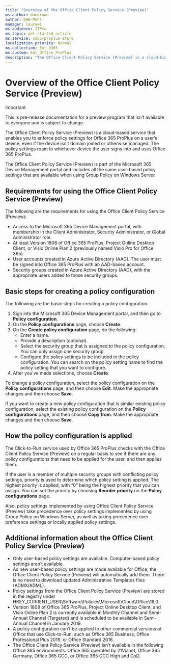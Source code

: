 ```yaml
---
title: "Overview of the Office Client Policy Service (Preview)"
ms.author: danbrown
author: DHB-MSFT
manager: laurawi
ms.audience: ITPro
ms.topic: get-started-article
ms.service: o365-proplus-itpro
localization_priority: Normal
ms.collection: Ent_O365
ms.custom: Ent_Office_ProPlus
description: "The Office Client Policy Service (Preview) is a cloud-based service that enables you to enforce policy settings for Office 365 ProPlus on a user’s device, even if the device isn’t domain joined or otherwise managed."
---
```


# Overview of the Office Client Policy Service (Preview)

> [!IMPORTANT]
> This is pre-release documentation for a preview program that isn’t available to everyone and is subject to change.

The Office Client Policy Service (Preview) is a cloud-based service that enables you to enforce policy settings for Office 365 ProPlus on a user’s device, even if the device isn’t domain joined or otherwise managed. The policy settings roam to whichever device the user signs into and uses Office 365 ProPlus.

The Office Client Policy Service (Preview) is part of the Microsoft 365 Device Management portal and includes all the same user-based policy settings that are available when using Group Policy on Windows Server.

## Requirements for using the Office Client Policy Service (Preview)

The following are the requirements for using the Office Client Policy Service (Preview):

- Access to the Microsoft 365 Device Management portal, with membership in the Client Administrator, Security Administrator, or Global Administrator role.
- At least Version 1808 of Office 365 ProPlus, Project Online Desktop Client, or Visio Online Plan 2 (previously named Visio Pro for Office 365).
- User accounts created in Azure Active Directory (AAD). The user must be signed into Office 365 ProPlus with an AAD-based account.
- Security groups created in Azure Active Directory (AAD), with the appropriate users added to those security groups.


## Basic steps for creating a policy configuration

The following are the basic steps for creating a policy configuration.

1. Sign into the Microsoft 365 Device Management portal, and then go to **Policy configuration**.
2. On the **Policy configurations** page, choose **Create**.
3. On the **Create policy configuration** page, do the following:
   - Enter a name.
   - Provide a description (optional).
   - Select the security group that is assigned to the policy configuration. You can only assign one security group.
   - Configure the policy settings to be included in the policy configuration. You can search on the policy setting name to find the policy setting that you want to configure.
4. After you've made selections, choose **Create**.

To change a policy configuration, select the policy configuration on the **Policy configurations** page, and then choose **Edit**. Make the appropriate changes and then choose **Save**.

If you want to create a new policy configuration that is similar existing policy configuration, select the existing policy configuration on the **Policy configurations** page, and then choose **Copy from**. Make the appropriate changes and then choose **Save**.


## How the policy configuration is applied

The Click-to-Run service used by Office 365 ProPlus checks with the Office Client Policy Service (Preview) on a regular basis to see if there are any policy configurations that need to be applied for the user, and then applies them.

If the user is a member of multiple security groups with conflicting policy settings, priority is used to determine which policy setting is applied. The highest priority is applied, with “0” being the highest priority that you can assign. You can set the priority by choosing **Reorder priority** on the **Policy configurations** page.

Also, policy settings implemented by using Office Client Policy Service (Preview) take precedence over policy settings implemented by using Group Policy on Windows Server, as well as taking precedence over preference settings or locally applied policy settings.

## Additional information about the Office Client Policy Service (Preview)

- Only user-based policy settings are available. Computer-based policy settings aren’t available. 
- As new user-based policy settings are made available for Office, the Office Client Policy Service (Preview) will automatically add them. There is no need to download updated Administrative Templates files (ADMX/ADML).
- Policy settings from the Office Client Policy Service (Preview) are stored in the registry under HKEY_CURRENT_USER\Software\Policies\Microsoft\Cloud\Office\16.0.
- Version 1808 of Office 365 ProPlus, Project Online Desktop Client, and Visio Online Plan 2 is currently available in Monthly Channel and Semi-Annual Channel (Targeted) and is scheduled to be available in Semi-Annual Channel in January 2019.
- A policy configuration can’t be applied to other commercial versions of Office that use Click-to-Run, such as Office 365 Business, Office Professional Plus 2019, or Office Standard 2016.
- The Office Client Policy Service (Preview) isn’t available in the following Office 365 environments: Office 365 operated by 21Vianet, Office 365 Germany, Office 365 GCC, or Office 365 GCC High and DoD.
